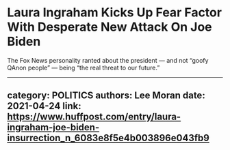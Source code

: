 # Laura Ingraham Kicks Up Fear Factor With Desperate New Attack On Joe Biden

The Fox News personality ranted about the president — and not “goofy QAnon people” — being “the real threat to our future.”

---
category: POLITICS
authors: Lee Moran
date: 2021-04-24
link: https://www.huffpost.com/entry/laura-ingraham-joe-biden-insurrection_n_6083e8f5e4b003896e043fb9
---

